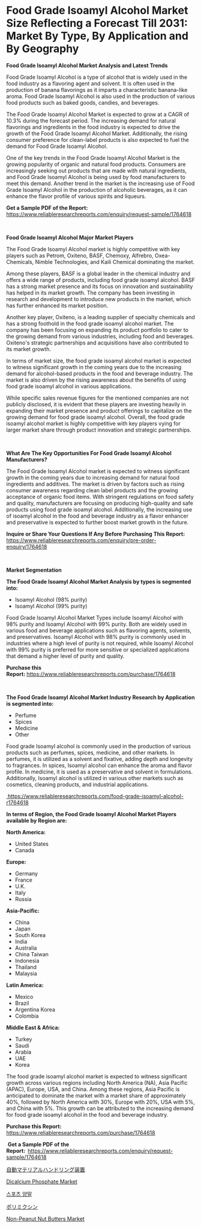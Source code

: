 <p><h1>Food Grade Isoamyl Alcohol Market Size Reflecting a Forecast Till 2031: Market By Type, By Application and By Geography</h1></p><p><strong>Food Grade Isoamyl Alcohol Market Analysis and Latest Trends</strong></p>
<p><p>Food Grade Isoamyl Alcohol is a type of alcohol that is widely used in the food industry as a flavoring agent and solvent. It is often used in the production of banana flavorings as it imparts a characteristic banana-like aroma. Food Grade Isoamyl Alcohol is also used in the production of various food products such as baked goods, candies, and beverages.</p><p>The Food Grade Isoamyl Alcohol Market is expected to grow at a CAGR of 10.3% during the forecast period. The increasing demand for natural flavorings and ingredients in the food industry is expected to drive the growth of the Food Grade Isoamyl Alcohol Market. Additionally, the rising consumer preference for clean-label products is also expected to fuel the demand for Food Grade Isoamyl Alcohol.</p><p>One of the key trends in the Food Grade Isoamyl Alcohol Market is the growing popularity of organic and natural food products. Consumers are increasingly seeking out products that are made with natural ingredients, and Food Grade Isoamyl Alcohol is being used by food manufacturers to meet this demand. Another trend in the market is the increasing use of Food Grade Isoamyl Alcohol in the production of alcoholic beverages, as it can enhance the flavor profile of various spirits and liqueurs.</p></p>
<p><strong>Get a Sample PDF of the Report:&nbsp;</strong> <a href="https://www.reliableresearchreports.com/enquiry/request-sample/1764618">https://www.reliableresearchreports.com/enquiry/request-sample/1764618</a></p>
<p>&nbsp;</p>
<p><strong>Food Grade Isoamyl Alcohol Major Market Players</strong></p>
<p><p>The Food Grade Isoamyl Alcohol market is highly competitive with key players such as Petrom, Oxiteno, BASF, Chemoxy, Alfrebro, Oxea-Chemicals, Nimble Technologies, and Kaili Chemical dominating the market. </p><p>Among these players, BASF is a global leader in the chemical industry and offers a wide range of products, including food grade isoamyl alcohol. BASF has a strong market presence and its focus on innovation and sustainability has helped in its market growth. The company has been investing in research and development to introduce new products in the market, which has further enhanced its market position.</p><p>Another key player, Oxiteno, is a leading supplier of specialty chemicals and has a strong foothold in the food grade isoamyl alcohol market. The company has been focusing on expanding its product portfolio to cater to the growing demand from various industries, including food and beverages. Oxiteno's strategic partnerships and acquisitions have also contributed to its market growth.</p><p>In terms of market size, the food grade isoamyl alcohol market is expected to witness significant growth in the coming years due to the increasing demand for alcohol-based products in the food and beverage industry. The market is also driven by the rising awareness about the benefits of using food grade isoamyl alcohol in various applications.</p><p>While specific sales revenue figures for the mentioned companies are not publicly disclosed, it is evident that these players are investing heavily in expanding their market presence and product offerings to capitalize on the growing demand for food grade isoamyl alcohol. Overall, the food grade isoamyl alcohol market is highly competitive with key players vying for larger market share through product innovation and strategic partnerships.</p></p>
<p>&nbsp;</p>
<p><strong>What Are The Key Opportunities For Food Grade Isoamyl Alcohol Manufacturers?</strong></p>
<p><p>The Food Grade Isoamyl Alcohol market is expected to witness significant growth in the coming years due to increasing demand for natural food ingredients and additives. The market is driven by factors such as rising consumer awareness regarding clean label products and the growing acceptance of organic food items. With stringent regulations on food safety and quality, manufacturers are focusing on producing high-quality and safe products using food grade isoamyl alcohol. Additionally, the increasing use of isoamyl alcohol in the food and beverage industry as a flavor enhancer and preservative is expected to further boost market growth in the future.</p></p>
<p><strong>Inquire or Share Your Questions If Any Before Purchasing This Report:</strong> <a href="https://www.reliableresearchreports.com/enquiry/pre-order-enquiry/1764618">https://www.reliableresearchreports.com/enquiry/pre-order-enquiry/1764618</a></p>
<p>&nbsp;</p>
<p><strong>Market Segmentation</strong></p>
<p><strong>The Food Grade Isoamyl Alcohol Market Analysis by types is segmented into:</strong></p>
<p><ul><li>Isoamyl Alcohol (98% purity)</li><li>Isoamyl Alcohol (99% purity)</li></ul></p>
<p><p>Food Grade Isoamyl Alcohol Market Types include Isoamyl Alcohol with 98% purity and Isoamyl Alcohol with 99% purity. Both are widely used in various food and beverage applications such as flavoring agents, solvents, and preservatives. Isoamyl Alcohol with 98% purity is commonly used in industries where a high level of purity is not required, while Isoamyl Alcohol with 99% purity is preferred for more sensitive or specialized applications that demand a higher level of purity and quality.</p></p>
<p><strong>Purchase this Report:&nbsp;</strong><a href="https://www.reliableresearchreports.com/purchase/1764618">https://www.reliableresearchreports.com/purchase/1764618</a></p>
<p>&nbsp;</p>
<p><strong>The Food Grade Isoamyl Alcohol Market Industry Research by Application is segmented into:</strong></p>
<p><ul><li>Perfume</li><li>Spices</li><li>Medicine</li><li>Other</li></ul></p>
<p><p>Food grade Isoamyl alcohol is commonly used in the production of various products such as perfumes, spices, medicine, and other markets. In perfumes, it is utilized as a solvent and fixative, adding depth and longevity to fragrances. In spices, Isoamyl alcohol can enhance the aroma and flavor profile. In medicine, it is used as a preservative and solvent in formulations. Additionally, Isoamyl alcohol is utilized in various other markets such as cosmetics, cleaning products, and industrial applications.</p></p>
<p><a href="https://www.reliableresearchreports.com/food-grade-isoamyl-alcohol-r1764618">&nbsp;https://www.reliableresearchreports.com/food-grade-isoamyl-alcohol-r1764618</a></p>
<p><strong>In terms of Region, the Food Grade Isoamyl Alcohol Market Players available by Region are:</strong></p>
<p>
    <p> <strong> North America: </strong>
        <ul>
            <li>United States</li>
            <li>Canada</li>
        </ul>
        </p> 
    <p> <strong> Europe: </strong>
        <ul>
            <li>Germany</li>
            <li>France</li>
            <li>U.K.</li>
            <li>Italy</li>
            <li>Russia</li>
        </ul>
        </p> 
    <p> <strong> Asia-Pacific: </strong>
        <ul>
            <li>China</li>
            <li>Japan</li>
            <li>South Korea</li>
            <li>India</li>
            <li>Australia</li>
            <li>China Taiwan</li>
            <li>Indonesia</li>
            <li>Thailand</li>
            <li>Malaysia</li>
        </ul>
        </p> 
    <p> <strong> Latin America: </strong>
        <ul>
            <li>Mexico</li>
            <li>Brazil</li>
            <li>Argentina Korea</li>
            <li>Colombia</li>
        </ul>
        </p> 
    <p> <strong> Middle East & Africa: </strong>
        <ul>
            <li>Turkey</li>
            <li>Saudi</li>
            <li>Arabia</li>
            <li>UAE</li>
            <li>Korea</li>
        </ul>
    </p>
    </p>
<p><p>The food grade isoamyl alcohol market is expected to witness significant growth across various regions including North America (NA), Asia Pacific (APAC), Europe, USA, and China. Among these regions, Asia Pacific is anticipated to dominate the market with a market share of approximately 40%, followed by North America with 30%, Europe with 20%, USA with 5%, and China with 5%. This growth can be attributed to the increasing demand for food grade isoamyl alcohol in the food and beverage industry.</p></p>
<p><strong>Purchase this Report: </strong><a href="https://www.reliableresearchreports.com/purchase/1764618">https://www.reliableresearchreports.com/purchase/1764618</a></p>
<p>&nbsp;<strong>Get a Sample PDF of the Report:&nbsp;&nbsp;</strong><a href="https://www.reliableresearchreports.com/enquiry/request-sample/1764618">https://www.reliableresearchreports.com/enquiry/request-sample/1764618</a></p>
<p><strong></strong></p>
<p><p><a href="https://github.com/hilmi-2a/Market-Research-Report-List-1/blob/main/753304919626.md">自動マテリアルハンドリング装置</a></p><p><a href="https://issuu.com/reportprime-2/docs/dicalcium-phosphate-market-size-2030.pptx">Dicalcium Phosphate Market</a></p><p><a href="https://github.com/nuekbpymrrz5/Market-Research-Report-List-1/blob/main/310900418081.md">스포츠 양말</a></p><p><a href="https://github.com/jkjreqjscoxx7/Market-Research-Report-List-1/blob/main/134360619625.md">ポリミクシン</a></p><p><a href="https://github.com/jerrycopelandthomaswsqd8q/Market-Research-Report-List-2/blob/main/non-peanut-nut-butters-market.md">Non-Peanut Nut Butters Market</a></p></p>